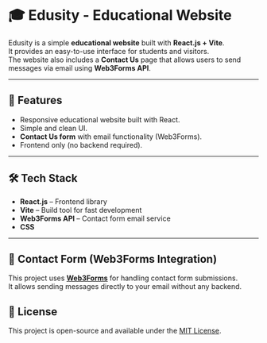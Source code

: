 # 🎓 Edusity - Educational Website

Edusity is a simple **educational website** built with **React.js + Vite**.  
It provides an easy-to-use interface for students and visitors.  
The website also includes a **Contact Us** page that allows users to send messages via email using **Web3Forms API**.

---

## 🚀 Features
- Responsive educational website built with React.
- Simple and clean UI.
- **Contact Us form** with email functionality (Web3Forms).
- Frontend only (no backend required).

---

## 🛠️ Tech Stack
- **React.js** – Frontend library
- **Vite** – Build tool for fast development
- **Web3Forms API** – Contact form email service
- **CSS**

---

## 📩 Contact Form (Web3Forms Integration)
This project uses **[Web3Forms](https://web3forms.com/)** for handling contact form submissions.  
It allows sending messages directly to your email without any backend.

## 📜 License
This project is open-source and available under the [MIT License](LICENSE).
